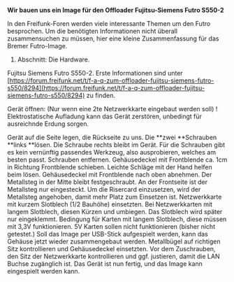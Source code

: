 **Wir bauen uns ein Image für den Offloader Fujitsu-Siemens Futro S550-2**

In den Freifunk-Foren werden viele interessante Themen um den Futro besprochen.
Um die benötigten Informationen nicht überall zusammensuchen zu müssen, hier
eine kleine Zusammenfassung für das Bremer Futro-Image.

1. Abschnitt: Die Hardware.

Fujitsu Siemens Futro S550-2.
Erste Informationen sind unter [https://forum.freifunk.net/t/f-a-q-zum-offloader-fujitsu-siemens-futro-s550/8294](https://forum.freifunk.net/t/f-a-q-zum-offloader-fujitsu-siemens-futro-s550/8294) zu finden.

Gerät öffnen: (Nur wenn eine 2te Netzwerkkarte eingebaut werden soll)
! Elektrostatische Aufladung kann das Gerät zerstören, unbedingt für ausreichnde Erdung sorgen.

Gerät auf die Seite legen, die Rückseite zu uns. Die **zwei **Schrauben **links **lösen. Die Schraube rechts bleibt im Gerät.
Für die Schrauben gibt es kein vernünftig passendes Werkzeug, also ausprobieren, welches am besten passt. 
Schrauben entfernen. Gehäusedeckel mit Frontblende ca. 1cm in Richtung Frontblende schieben. 
Leichte Schläge mit der Hand helfen beim lösen. Gehäusedeckel mit Frontblende nach oben abnehmen.
Der Metallsteg in der Mitte bleibt festgeschraubt. An der Frontseite ist der Metallsteg nur eingesteckt.
Um die Risercard einzusetzen, wird der Metallsteg angehoben, damit mehr Platz zum Einsetzen ist.
Netzwerkkarte mit kurzem Slotblech (1/2 Bauhöhe) einsetzten. Bei Netzwerkkarten mit langem Slotblech, 
diesen Kürzen und umbiegen. Das Slotblech wird später nur eingeklemmt. Bedingung für Karten mit langem Slotblech, 
diese müssen mit 3,3V funktionieren. 5V Karten sollen nicht funktionieren (bisher nicht getestet.)
Soll das Image per USB-Stick aufgespielt werden, kann das Gehäuse jetzt wieder zusammengebaut werden.
Metallbügel auf richtigen Sitz kontrollieren und Gehäusedeckel einsetzten. Vor dem Zuschrauben, den Sitz der Netzwerkkarte 
kontrollieren und ggf. justieren, damit die LAN Buchse zugänglich ist.
Das Gerät ist nun fertig, und das Image kann eingespielt werden kann.
